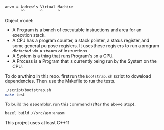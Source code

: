 ```
anvm = Andrew's Virtual Machine
       ^^       ^       ^
```

Object model:
- A Program is a bunch of executable instructions and area for an execution stack.
- A CPU has a program counter, a stack pointer, a status register, and some general purpose registers. It uses these registers to run a program dictacted via a stream of instructions.
- A System is a thing that runs Program's on a CPU.
- A Process is a Program that is currently being run by the System on the CPU.

To do anything in this repo, first run the [`bootstrap.sh`](script/bootstrap.sh) script to download dependencies. Then, use the Makefile to run the tests.
```bash
./script/bootstrap.sh
make test
```

To build the assembler, run this command (after the above step).
```bash
bazel build //src/asm:anasm
```

This project uses at least C++11.
